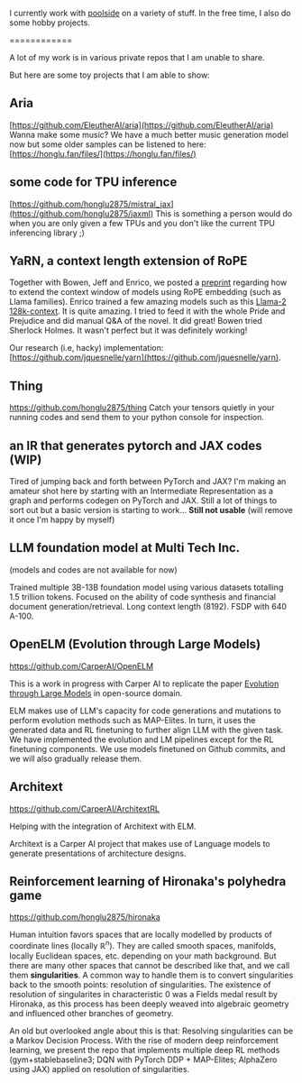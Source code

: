 I currently work with [poolside](https://poolside.ai) on a variety of stuff. In the free time, I also do some hobby projects.

============

A lot of my work is in various private repos that I am unable to share.

But here are some toy projects that I am able to show:

## Aria
[https://github.com/EleutherAI/aria](https://github.com/EleutherAI/aria)
Wanna make some music?
We have a much better music generation model now but some older samples can be listened to here: [https://honglu.fan/files/](https://honglu.fan/files/)

## some code for TPU inference
[https://github.com/honglu2875/mistral_jax](https://github.com/honglu2875/jaxml)
This is something a person would do when you are only given a few TPUs and you don't like the current TPU inferencing library ;)

## YaRN, a context length extension of RoPE
Together with Bowen, Jeff and Enrico, we posted a [preprint](https://arxiv.org/abs/2309.00071) regarding how to extend the context window of models using RoPE embedding (such as Llama families). Enrico trained a few amazing models such as this [Llama-2 128k-context](https://huggingface.co/conceptofmind/Yarn-Llama-2-7b-128k). It is quite amazing. I tried to feed it with the whole Pride and Prejudice and did manual Q&A of the novel. It did great! Bowen tried Sherlock Holmes. It wasn't perfect but it was definitely working!

Our research (i.e, hacky) implementation: [https://github.com/jquesnelle/yarn](https://github.com/jquesnelle/yarn).

## Thing
https://github.com/honglu2875/thing
Catch your tensors quietly in your running codes and send them to your python console for inspection.

## an IR that generates pytorch and JAX codes (WIP)
Tired of jumping back and forth between PyTorch and JAX? I'm making an amateur shot here by starting with an Intermediate Representation as a graph and performs codegen on PyTorch and JAX. Still a lot of things to sort out but a basic version is starting to work... **Still not usable** (will remove it once I'm happy by myself)

## LLM foundation model at Multi Tech Inc.
(models and codes are not available for now)

Trained multiple 3B-13B foundation model using various datasets totalling 1.5 trillion tokens. Focused on the ability of code synthesis and financial document generation/retrieval. Long context length (8192). FSDP with 640 A-100.

## OpenELM (Evolution through Large Models)
https://github.com/CarperAI/OpenELM

This is a work in progress with Carper AI to replicate the paper [Evolution through Large Models](https://arxiv.org/abs/2206.08896) in open-source domain.

ELM makes use of LLM's capacity for code generations and mutations to perform evolution methods such as MAP-Elites. In turn, it uses the generated data and RL finetuning to further align LLM with the given task. We have implemented the evolution and LM pipelines except for the RL finetuning components. We use models finetuned on Github commits, and we will also gradually release them.

## Architext
https://github.com/CarperAI/ArchitextRL

Helping with the integration of Architext with ELM.

Architext is a Carper AI project that makes use of Language models to generate presentations of architecture designs. 


## Reinforcement learning of Hironaka's polyhedra game 
https://github.com/honglu2875/hironaka

Human intuition favors spaces that are locally modelled by products of coordinate lines (locally $\mathbb R^n$). They are called smooth spaces, manifolds, locally Euclidean spaces, etc. depending on your math background. But there are many other spaces that cannot be described like that, and we call them **singularities**. A common way to handle them is to convert singularities back to the smooth points: resolution of singularities. The existence of resolution of singularites in characteristic $0$ was a Fields medal result by Hironaka, as this process has been deeply weaved into algebraic geometry and influenced other branches of geometry.

An old but overlooked angle about this is that: Resolving singularities can be a Markov Decision Process. With the rise of modern deep reinforcement learning, we present the repo that implements multiple deep RL methods (gym+stablebaseline3; DQN with PyTorch DDP + MAP-Elites; AlphaZero using JAX) applied on resolution of singularities.
